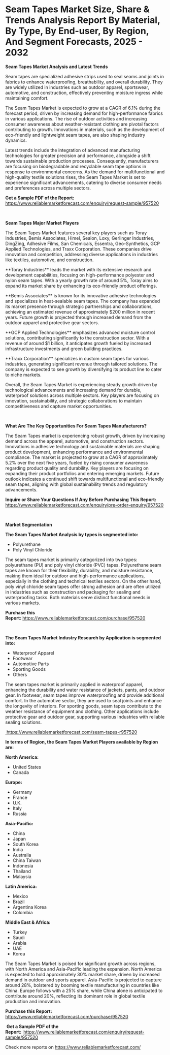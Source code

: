 <p><h1>Seam Tapes Market Size, Share & Trends Analysis Report By Material, By Type, By End-user, By Region, And Segment Forecasts, 2025 - 2032</h1></p><p><strong>Seam Tapes Market Analysis and Latest Trends</strong></p>
<p><p>Seam tapes are specialized adhesive strips used to seal seams and joints in fabrics to enhance waterproofing, breathability, and overall durability. They are widely utilized in industries such as outdoor apparel, sportswear, automotive, and construction, effectively preventing moisture ingress while maintaining comfort.</p><p>The Seam Tapes Market is expected to grow at a CAGR of 6.1% during the forecast period, driven by increasing demand for high-performance fabrics in various applications. The rise of outdoor activities and increasing consumer awareness about weather-resistant clothing are pivotal factors contributing to growth. Innovations in materials, such as the development of eco-friendly and lightweight seam tapes, are also shaping industry dynamics.</p><p>Latest trends include the integration of advanced manufacturing technologies for greater precision and performance, alongside a shift towards sustainable production processes. Consequently, manufacturers are focusing on biodegradable and recyclable seam tape options in response to environmental concerns. As the demand for multifunctional and high-quality textile solutions rises, the Seam Tapes Market is set to experience significant advancements, catering to diverse consumer needs and preferences across multiple sectors.</p></p>
<p><strong>Get a Sample PDF of the Report:&nbsp;</strong> <a href="https://www.reliablemarketforecast.com/enquiry/request-sample/957520?utm_campaign=1097&utm_medium=2&utm_source=Github&utm_content=ia&utm_term=30012025&utm_id=seam-tapes">https://www.reliablemarketforecast.com/enquiry/request-sample/957520</a></p>
<p>&nbsp;</p>
<p><strong>Seam Tapes Major Market Players</strong></p>
<p><p>The Seam Tapes Market features several key players such as Toray Industries, Bemis Associates, Himel, Sealon, Loxy, Gerlinger Industries, DingZing, Adhesive Films, San Chemicals, Essentra, Geo-Synthetics, GCP Applied Technologies, and Traxx Corporation. These companies drive innovation and competition, addressing diverse applications in industries like textiles, automotive, and construction.</p><p>**Toray Industries** leads the market with its extensive research and development capabilities, focusing on high-performance polyester and nylon seam tapes. With a yearly growth rate of around 5%, Toray aims to expand its market share by enhancing its eco-friendly product offerings.</p><p>**Bemis Associates** is known for its innovative adhesive technologies and specializes in heat-sealable seam tapes. The company has expanded its market presence through strategic partnerships and collaborations, achieving an estimated revenue of approximately $200 million in recent years. Future growth is projected through increased demand from the outdoor apparel and protective gear sectors.</p><p>**GCP Applied Technologies** emphasizes advanced moisture control solutions, contributing significantly to the construction sector. With a revenue of around $1 billion, it anticipates growth fueled by increased infrastructure investments and green building practices.</p><p>**Traxx Corporation** specializes in custom seam tapes for various industries, generating significant revenue through tailored solutions. The company is expected to see growth by diversifying its product line to cater to niche markets.</p><p>Overall, the Seam Tapes Market is experiencing steady growth driven by technological advancements and increasing demand for durable, waterproof solutions across multiple sectors. Key players are focusing on innovation, sustainability, and strategic collaborations to maintain competitiveness and capture market opportunities.</p></p>
<p>&nbsp;</p>
<p><strong>What Are The Key Opportunities For Seam Tapes Manufacturers?</strong></p>
<p><p>The Seam Tapes market is experiencing robust growth, driven by increasing demand across the apparel, automotive, and construction sectors. Innovations in adhesive technology and sustainable materials are shaping product development, enhancing performance and environmental compliance. The market is projected to grow at a CAGR of approximately 5.2% over the next five years, fueled by rising consumer awareness regarding product quality and durability. Key players are focusing on expanding their product portfolios and entering emerging markets. Future outlook indicates a continued shift towards multifunctional and eco-friendly seam tapes, aligning with global sustainability trends and regulatory advancements.</p></p>
<p><strong>Inquire or Share Your Questions If Any Before Purchasing This Report:</strong> <a href="https://www.reliablemarketforecast.com/enquiry/pre-order-enquiry/957520?utm_campaign=1097&utm_medium=2&utm_source=Github&utm_content=ia&utm_term=30012025&utm_id=seam-tapes">https://www.reliablemarketforecast.com/enquiry/pre-order-enquiry/957520</a></p>
<p>&nbsp;</p>
<p><strong>Market Segmentation</strong></p>
<p><strong>The Seam Tapes Market Analysis by types is segmented into:</strong></p>
<p><ul><li>Polyurethane</li><li>Poly Vinyl Chloride</li></ul></p>
<p><p>The seam tapes market is primarily categorized into two types: polyurethane (PU) and poly vinyl chloride (PVC) tapes. Polyurethane seam tapes are known for their flexibility, durability, and moisture resistance, making them ideal for outdoor and high-performance applications, especially in the clothing and technical textiles sectors. On the other hand, poly vinyl chloride seam tapes offer strong adhesion and are often utilized in industries such as construction and packaging for sealing and waterproofing tasks. Both materials serve distinct functional needs in various markets.</p></p>
<p><strong>Purchase this Report:&nbsp;</strong><a href="https://www.reliablemarketforecast.com/purchase/957520?utm_campaign=1097&utm_medium=2&utm_source=Github&utm_content=ia&utm_term=30012025&utm_id=seam-tapes">https://www.reliablemarketforecast.com/purchase/957520</a></p>
<p>&nbsp;</p>
<p><strong>The Seam Tapes Market Industry Research by Application is segmented into:</strong></p>
<p><ul><li>Waterproof Apparel</li><li>Footwear</li><li>Automotive Parts</li><li>Sporting Goods</li><li>Others</li></ul></p>
<p><p>The seam tapes market is primarily applied in waterproof apparel, enhancing the durability and water resistance of jackets, pants, and outdoor gear. In footwear, seam tapes improve waterproofing and provide additional comfort. In the automotive sector, they are used to seal joints and enhance the longevity of interiors. For sporting goods, seam tapes contribute to the weather resistance of equipment and clothing. Other applications include protective gear and outdoor gear, supporting various industries with reliable sealing solutions.</p></p>
<p><a href="https://www.reliablemarketforecast.com/seam-tapes-r957520?utm_campaign=1097&utm_medium=2&utm_source=Github&utm_content=ia&utm_term=30012025&utm_id=seam-tapes">&nbsp;https://www.reliablemarketforecast.com/seam-tapes-r957520</a></p>
<p><strong>In terms of Region, the Seam Tapes Market Players available by Region are:</strong></p>
<p>
    <p> <strong> North America: </strong>
        <ul>
            <li>United States</li>
            <li>Canada</li>
        </ul>
        </p> 
    <p> <strong> Europe: </strong>
        <ul>
            <li>Germany</li>
            <li>France</li>
            <li>U.K.</li>
            <li>Italy</li>
            <li>Russia</li>
        </ul>
        </p> 
    <p> <strong> Asia-Pacific: </strong>
        <ul>
            <li>China</li>
            <li>Japan</li>
            <li>South Korea</li>
            <li>India</li>
            <li>Australia</li>
            <li>China Taiwan</li>
            <li>Indonesia</li>
            <li>Thailand</li>
            <li>Malaysia</li>
        </ul>
        </p> 
    <p> <strong> Latin America: </strong>
        <ul>
            <li>Mexico</li>
            <li>Brazil</li>
            <li>Argentina Korea</li>
            <li>Colombia</li>
        </ul>
        </p> 
    <p> <strong> Middle East & Africa: </strong>
        <ul>
            <li>Turkey</li>
            <li>Saudi</li>
            <li>Arabia</li>
            <li>UAE</li>
            <li>Korea</li>
        </ul>
    </p>
    </p>
<p><p>The Seam Tapes Market is poised for significant growth across regions, with North America and Asia-Pacific leading the expansion. North America is expected to hold approximately 30% market share, driven by increased demand in outdoor and sports apparel. Asia-Pacific is projected to capture around 28%, bolstered by booming textile manufacturing in countries like China. Europe follows with a 25% share, while China alone is anticipated to contribute around 20%, reflecting its dominant role in global textile production and innovation.</p></p>
<p><strong>Purchase this Report: </strong><a href="https://www.reliablemarketforecast.com/purchase/957520?utm_campaign=1097&utm_medium=2&utm_source=Github&utm_content=ia&utm_term=30012025&utm_id=seam-tapes">https://www.reliablemarketforecast.com/purchase/957520</a></p>
<p>&nbsp;<strong>Get a Sample PDF of the Report:&nbsp;&nbsp;</strong><a href="https://www.reliablemarketforecast.com/enquiry/request-sample/957520?utm_campaign=1097&utm_medium=2&utm_source=Github&utm_content=ia&utm_term=30012025&utm_id=seam-tapes">https://www.reliablemarketforecast.com/enquiry/request-sample/957520</a></p>
<p><strong></strong></p>
<p>Check more reports on <a href="https://www.reliablemarketforecast.com/?utm_campaign=1097&utm_medium=2&utm_source=Github&utm_content=ia&utm_term=30012025&utm_id=seam-tapes">https://www.reliablemarketforecast.com/</a></p>